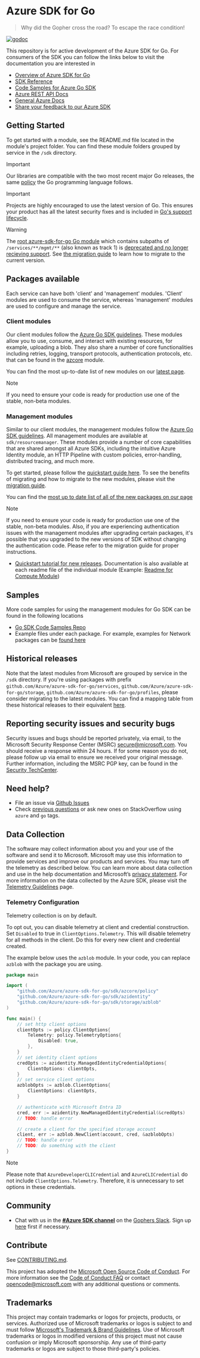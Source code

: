 # Azure SDK for Go

> Why did the Gopher cross the road? To escape the race condition!

[![godoc](https://godoc.org/github.com/Azure/azure-sdk-for-go?status.svg)](https://godoc.org/github.com/Azure/azure-sdk-for-go)

This repository is for active development of the Azure SDK for Go. For consumers of the SDK you can follow the links below to visit the documentation you are interested in
* [Overview of Azure SDK for Go](https://docs.microsoft.com/azure/developer/go/)
* [SDK Reference](https://pkg.go.dev/github.com/Azure/azure-sdk-for-go/sdk)
* [Code Samples for Azure Go SDK](https://github.com/azure-samples/azure-sdk-for-go-samples)
* [Azure REST API Docs](https://docs.microsoft.com/rest/api/)
* [General Azure Docs](https://docs.microsoft.com/azure)
* [Share your feedback to our Azure SDK](https://www.surveymonkey.com/r/FWPGFGG)

## Getting Started

To get started with a module, see the README.md file located in the module's project folder.  You can find these module folders grouped by service in the `/sdk` directory.

<a id="go-version-support"></a>
> [!IMPORTANT]
> Our libraries are compatible with the two most recent major Go releases, the same [policy](https://go.dev/doc/devel/release#policy) the Go programming language follows.

> [!IMPORTANT]
> Projects are highly encouraged to use the latest version of Go. This ensures your product has all the latest security fixes and is included in [Go's support lifecycle](https://go.dev/doc/devel/release).

> [!WARNING]
> The [root azure-sdk-for-go Go module](https://godoc.org/github.com/Azure/azure-sdk-for-go) which contains subpaths of `/services/**/mgmt/**` (also known as track 1) is [deprecated and no longer recieving support](https://azure.github.io/azure-sdk/releases/deprecated/go.html). See [the migration guide](https://github.com/Azure/azure-sdk-for-go/blob/main/documentation/MIGRATION_GUIDE.md) to learn how to migrate to the current version.

## Packages available

Each service can have both 'client' and 'management' modules. 'Client' modules are used to consume the service, whereas 'management' modules are used to configure and manage the service.

### Client modules

Our client modules follow the [Azure Go SDK guidelines](https://azure.github.io/azure-sdk/golang_introduction.html). These modules allow you to use, consume, and interact with existing resources, for example, uploading a blob. They also share a number of core functionalities including retries, logging, transport protocols, authentication protocols, etc. that can be found in the [azcore](https://github.com/Azure/azure-sdk-for-go/blob/main/sdk/azcore) module.

You can find the most up-to-date list of new modules on our [latest page](https://azure.github.io/azure-sdk/releases/latest/index.html#go).

> [!NOTE]
> If you need to ensure your code is ready for production use one of the stable, non-beta modules.

### Management modules
Similar to our client modules, the management modules follow the [Azure Go SDK guidelines](https://azure.github.io/azure-sdk/golang_introduction.html). All management modules are available at `sdk/resourcemanager`. These modules provide a number of core capabilities that are shared amongst all Azure SDKs, including the intuitive Azure Identity module, an HTTP Pipeline with custom policies, error-handling, distributed tracing, and much more.

To get started, please follow the [quickstart guide here](https://aka.ms/azsdk/go/mgmt). To see the benefits of migrating and how to migrate to the new modules, please visit the [migration guide](https://aka.ms/azsdk/go/mgmt/migration).

You can find the [most up to date list of all of the new packages on our page](https://azure.github.io/azure-sdk/releases/latest/mgmt/go.html)

> [!NOTE]
> If you need to ensure your code is ready for production use one of the stable, non-beta modules. Also, if you are experiencing authentication issues with the management modules after upgrading certain packages, it's possible that you upgraded to the new versions of SDK without changing the authentication code. Please refer to the migration guide for proper instructions.

* [Quickstart tutorial for new releases](https://aka.ms/azsdk/go/mgmt). Documentation is also available at each readme file of the individual module (Example: [Readme for Compute Module](https://github.com/Azure/azure-sdk-for-go/tree/main/sdk/resourcemanager/compute/armcompute))

## Samples

More code samples for using the management modules for Go SDK can be found in the following locations
- [Go SDK Code Samples Repo](https://aka.ms/azsdk/go/mgmt/samples)
- Example files under each package. For example, examples for Network packages can be [found here](https://github.com/Azure/azure-sdk-for-go/blob/main/sdk/resourcemanager/network/armnetwork/loadbalancernetworkinterfaces_client_example_test.go)

## Historical releases

Note that the latest modules from Microsoft are grouped by service in the `/sdk` directory. If you're using packages with prefix `github.com/Azure/azure-sdk-for-go/services`, `github.com/Azure/azure-sdk-for-go/storage`, `github.com/Azure/azure-sdk-for-go/profiles`, please consider migrating to the latest modules. You can find a mapping table from these historical releases to their equivalent [here](https://azure.github.io/azure-sdk/releases/deprecated/index.html#go). 

## Reporting security issues and security bugs

Security issues and bugs should be reported privately, via email, to the Microsoft Security Response Center (MSRC) <secure@microsoft.com>. You should receive a response within 24 hours. If for some reason you do not, please follow up via email to ensure we received your original message. Further information, including the MSRC PGP key, can be found in the [Security TechCenter](https://www.microsoft.com/msrc/faqs-report-an-issue).

## Need help?

* File an issue via [Github Issues](https://github.com/Azure/azure-sdk-for-go/issues)
* Check [previous questions](https://stackoverflow.com/questions/tagged/azure+go) or ask new ones on StackOverflow using `azure` and `go` tags.

## Data Collection
The software may collect information about you and your use of the software and send it to Microsoft. Microsoft may use this information to provide services and improve our products and services. You may turn off the telemetry as described below. You can learn more about data collection and use in the help documentation and Microsoft’s [privacy statement](https://go.microsoft.com/fwlink/?LinkID=824704). For more information on the data collected by the Azure SDK, please visit the [Telemetry Guidelines](https://azure.github.io/azure-sdk/general_azurecore.html#telemetry-policy) page.

### Telemetry Configuration
Telemetry collection is on by default.

To opt out, you can disable telemetry at client and credential construction. Set `Disabled` to true in `ClientOptions.Telemetry`. This will disable telemetry for all methods in the client. Do this for every new client and credential created.

The example below uses the `azblob` module. In your code, you can replace `azblob` with the package you are using.

```go
package main

import (
	"github.com/Azure/azure-sdk-for-go/sdk/azcore/policy"
	"github.com/Azure/azure-sdk-for-go/sdk/azidentity"
	"github.com/Azure/azure-sdk-for-go/sdk/storage/azblob"
)

func main() {
	// set http client options
	clientOpts := policy.ClientOptions{
		Telemetry: policy.TelemetryOptions{
			Disabled: true,
		},
	}
	// set identity client options
	credOpts := azidentity.ManagedIdentityCredentialOptions{
		ClientOptions: clientOpts,
	}
	// set service client options
	azblobOpts := azblob.ClientOptions{
		ClientOptions: clientOpts,
	}

	// authenticate with Microsoft Entra ID
	cred, err := azidentity.NewManagedIdentityCredential(&credOpts)
	// TODO: handle error

	// create a client for the specified storage account
	client, err := azblob.NewClient(account, cred, &azblobOpts)
	// TODO: handle error
  	// TODO: do something with the client
}
```
> [!NOTE]
> Please note that `AzureDeveloperCLICredential` and `AzureCLICredential` do not include `ClientOptions.Telemetry`. Therefore, it is unnecessary to set options in these credentials.


## Community

* Chat with us in the **[#Azure SDK
channel](https://gophers.slack.com/messages/CA7HK8EEP)** on the [Gophers
Slack](https://gophers.slack.com/). Sign up
[here](https://invite.slack.golangbridge.org) first if necessary.

## Contribute

See [CONTRIBUTING.md](https://github.com/Azure/azure-sdk-for-go/blob/main/CONTRIBUTING.md).

This project has adopted the [Microsoft Open Source Code of Conduct](https://opensource.microsoft.com/codeofconduct/). For more information see the [Code of Conduct FAQ](https://opensource.microsoft.com/codeofconduct/faq/) or contact [opencode@microsoft.com](mailto:opencode@microsoft.com) with any additional questions or comments.

## Trademarks

This project may contain trademarks or logos for projects, products, or services. Authorized use of Microsoft trademarks or logos is subject to and must follow [Microsoft's Trademark & Brand Guidelines](https://www.microsoft.com/legal/intellectualproperty/trademarks/usage/general). Use of Microsoft trademarks or logos in modified versions of this project must not cause confusion or imply Microsoft sponsorship. Any use of third-party trademarks or logos are subject to those third-party's policies.
